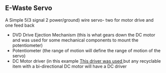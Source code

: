 <h2> E-Waste Servo</h2>
A Simple 5(3 signal 2 power/ground) wire servo- two for motor drive and one feed back

<ul>
	<li> DVD Drive Ejection Mechanism (this is what gears down the DC motor and was used for some mechanical components to mount the potentiometer)</li>
	<li>Potentiometer (the range of motion will define the range of motion of the servo)</li>
	<li>DC Motor driver (in this example <a href=https://www.adafruit.com/product/3190>This driver was used </a> but any recyclable item with a bi-directional DC motor will have a DC driver</li>
</u1>



